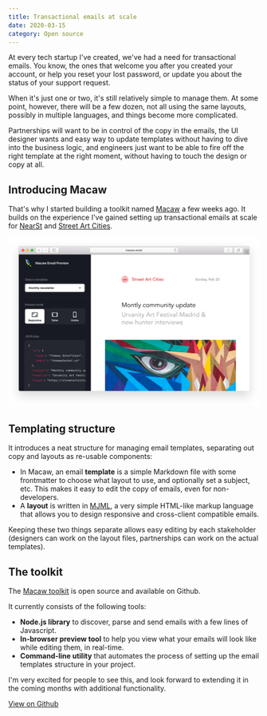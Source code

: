 ```yaml
---
title: Transactional emails at scale
date: 2020-03-15
category: Open source
---
```


At every tech startup I've created, we've had a need for transactional emails. You know, the ones that welcome you after you created your account, or help you reset your lost password, or update you about the status of your support request.

When it's just one or two, it's still relatively simple to manage them. At some point, however, there will be a few dozen, not all using the same layouts, possibly in multiple languages, and things become more complicated.

Partnerships will want to be in control of the copy in the emails, the UI designer wants and easy way to update templates without having to dive into the business logic, and engineers just want to be able to fire off the right template at the right moment, without having to touch the design or copy at all.

## Introducing Macaw

That's why I started building a toolkit named [Macaw](https://github.com/macaw-email/macaw) a few weeks ago. It builds on the experience I've gained setting up transactional emails at scale for [NearSt](https://near.st/) and [Street Art Cities](https://streetartcities.com/).

![In-browser email preview tool](browser-preview.png)

## Templating structure

It introduces a neat structure for managing email templates, separating out copy and layouts as re-usable components:

- In Macaw, an email **template** is a simple Markdown file with some frontmatter to choose what layout to use, and optionally set a subject, etc. This makes it easy to edit the copy of emails, even for non-developers.
- A **layout** is written in [MJML](https://mjml.io/), a very simple HTML-like markup language that allows you to design responsive and cross-client compatible emails.

Keeping these two things separate allows easy editing by each stakeholder (designers can work on the layout files, partnerships can work on the actual templates).

## The toolkit

The [Macaw toolkit](https://github.com/macaw-email/macaw) is open source and available on Github.

It currently consists of the following tools:

- **Node.js library** to discover, parse and send emails with a few lines of Javascript.
- **In-browser preview tool** to help you view what your emails will look like while editing them, in real-time.
- **Command-line utility** that automates the process of setting up the email templates structure in your project.

I'm very excited for people to see this, and look forward to extending it in the coming months with additional functionality.

<a class="button" rel="noopener noreferrer" href="https://github.com/macaw-email/macaw" target="_blank">View on Github</a>
